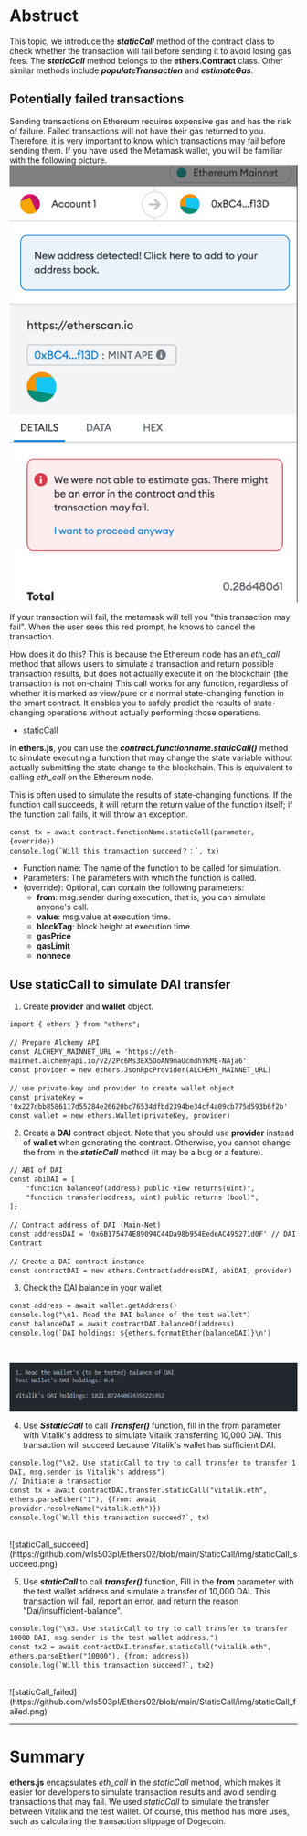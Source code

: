 # Abstruct

This topic, we introduce the ***staticCall*** method of the contract class to check whether the transaction will fail before sending it to avoid losing gas fees.
The ***staticCall*** method belongs to the **ethers.Contract** class. Other similar methods include ***populateTransaction*** and ***estimateGas***.

## Potentially failed transactions

Sending transactions on Ethereum requires expensive gas and has the risk of failure. Failed transactions will not have their gas returned to you. Therefore, it is very important to know which transactions may fail before sending them. If you have used the Metamask wallet, you will be familiar with the following picture.
<br>
![PotentiallyFailedTransactions](https://github.com/wls503pl/Ethers02/blob/main/StaticCall/img/PotentiallyFailedTransactions.png)<br>

If your transaction will fail, the metamask will tell you \"this transaction may fail\". When the user sees this red prompt, he knows to cancel the transaction.<br>

How does it do this? This is because the Ethereum node has an *eth_call* method that allows users to simulate a transaction and return possible transaction results, but does not actually execute it on the blockchain (the transaction is not on-chain)
This call works for any function, regardless of whether it is marked as view/pure or a normal state-changing function in the smart contract. It enables you to safely predict the results of state-changing operations without actually performing those operations.
- staticCall

In **ethers.js**, you can use the ***contract.functionname.staticCall()*** method to simulate executing a function that may change the state variable without actually submitting the state change to the blockchain. This is equivalent to calling *eth_call* on the Ethereum node.

This is often used to simulate the results of state-changing functions. If the function call succeeds, it will return the return value of the function itself; if the function call fails, it will throw an exception.

```
const tx = await contract.functionName.staticCall(parameter, {override})
console.log(`Will this transaction succeed？：`, tx)
```

- Function name: The name of the function to be called for simulation.
- Parameters: The parameters with which the function is called.
- {override}: Optional, can contain the following parameters:
  - **from**: msg.sender during execution, that is, you can simulate anyone's call.
  - **value**: msg.value at execution time.
  - **blockTag**: block height at execution time.
  - **gasPrice**
  - **gasLimit**
  - **nonnece**

## Use staticCall to simulate DAI transfer

1. Create **provider** and **wallet** object.

```
import { ethers } from "ethers";

// Prepare Alchemy API
const ALCHEMY_MAINNET_URL = 'https://eth-mainnet.alchemyapi.io/v2/2Pc6Ms3EX5OoAN9maUcmdhYkME-NAja6'
const provider = new ethers.JsonRpcProvider(ALCHEMY_MAINNET_URL)

// use private-key and provider to create wallet object
const privateKey = '0x227dbb8586117d55284e26620bc76534dfbd2394be34cf4a09cb775d593b6f2b'
const wallet = new ethers.Wallet(privateKey, provider)
```

2. Create a **DAI** contract object. Note that you should use **provider** instead of **wallet** when generating the contract. Otherwise, you cannot change the from in the ***staticCall*** method (it may be a bug or a feature).

```
// ABI of DAI
const abiDAI = [
    "function balanceOf(address) public view returns(uint)",
    "function transfer(address, uint) public returns (bool)",
];

// Contract address of DAI (Main-Net)
const addressDAI = '0x6B175474E89094C44Da98b954EedeAC495271d0F' // DAI Contract

// Create a DAI contract instance
const contractDAI = new ethers.Contract(addressDAI, abiDAI, provider)
```

3. Check the DAI balance in your wallet

```
const address = await wallet.getAddress()
console.log("\n1. Read the DAI balance of the test wallet")
const balanceDAI = await contractDAI.balanceOf(address)
console.log(`DAI holdings: ${ethers.formatEther(balanceDAI)}\n')
```
<br>

![testWalletAndV's](https://github.com/wls503pl/Ethers02/blob/main/StaticCall/img/testWalletAndV's.png)<br>

4. Use ***SstaticCall*** to call ***Transfer()*** function, fill in the from parameter with Vitalik's address to simulate Vitalik transferring 10,000 DAI. This transaction will succeed because Vitalik's wallet has sufficient DAI.

```
console.log("\n2. Use staticCall to try to call transfer to transfer 1 DAI, msg.sender is Vitalik's address")
// Initiate a transaction
const tx = await contractDAI.transfer.staticCall("vitalik.eth", ethers.parseEther("1"), {from: await provider.resolveName("vitalik.eth")})
console.log(`Will this transaction succeed?`, tx)
```
<br>
![staticCall_succeed](https://github.com/wls503pl/Ethers02/blob/main/StaticCall/img/staticCall_succeed.png)<br>

5. Use ***staticCall*** to call ***transfer()*** function, Fill in the **from** parameter with the test wallet address and simulate a transfer of 10,000 DAI. This transaction will fail, report an error, and return the reason \"Dai/insufficient-balance\".

```
console.log("\n3. Use staticCall to try to call transfer to transfer 10000 DAI, msg.sender is the test wallet address.")
const tx2 = await contractDAI.transfer.staticCall("vitalik.eth", ethers.parseEther("10000"), {from: address})
console.log(`Will this transaction succeed?`, tx2)
```

<br>
![staticCall_failed](https://github.com/wls503pl/Ethers02/blob/main/StaticCall/img/staticCall_failed.png)<br>

<hr>

# Summary

**ethers.js** encapsulates *eth_call* in the *staticCall* method, which makes it easier for developers to simulate transaction results and avoid sending transactions that may fail. We used *staticCall* to simulate the transfer between Vitalik and the test wallet. Of course, this method has more uses, such as calculating the transaction slippage of Dogecoin.
